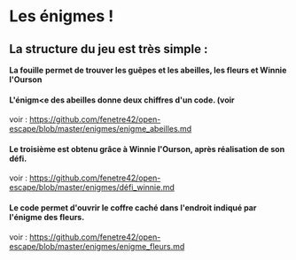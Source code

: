 # Les énigmes !

## La structure du jeu est très simple :

**La fouille permet de trouver les guêpes et les abeilles, les fleurs et  Winnie l'Ourson**

#### L'énigm<e des abeilles donne deux chiffres d'un code. (voir 
voir : https://github.com/fenetre42/open-escape/blob/master/enigmes/enigme_abeilles.md

#### Le troisième est obtenu grâce à Winnie l'Ourson, après réalisation de son défi.
voir : https://github.com/fenetre42/open-escape/blob/master/enigmes/défi_winnie.md

#### Le code permet d'ouvrir le coffre caché dans l'endroit indiqué par l'énigme des fleurs. 
voir : https://github.com/fenetre42/open-escape/blob/master/enigmes/enigme_fleurs.md
